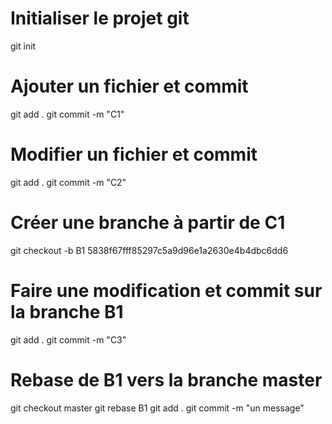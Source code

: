 # Initialiser le projet git
git init

# Ajouter un fichier et commit 
git add .
git commit -m "C1"

# Modifier un fichier et commit 
git add .
git commit -m "C2"

# Créer une branche à partir de C1
git checkout -b B1 5838f67fff85297c5a9d96e1a2630e4b4dbc6dd6

# Faire une modification et commit sur la branche B1
git add .
git commit -m "C3"

# Rebase de B1 vers la branche master
git checkout master
git rebase B1
git add .
git commit -m "un message"
